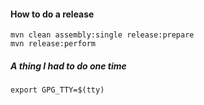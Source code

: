 
#### How to do a release
```
mvn clean assembly:single release:prepare
mvn release:perform
```

##### A thing I had to do one time
```
export GPG_TTY=$(tty)
```
